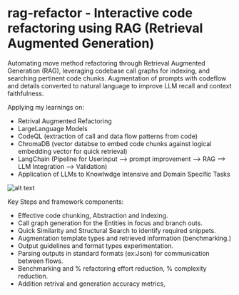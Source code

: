 # rag-refactor - Interactive code refactoring using RAG (Retrieval Augmented Generation)

Automating move method refactoring through Retrieval Augmented Generation (RAG), leveraging codebase call graphs for indexing, and searching pertinent code chunks.
Augmentation of prompts with codeflow and details converted to natural language to improve LLM recall and context faithfulness.

Applying my learnings on:

- Retrival Augmented Refactoring
- LargeLanguage Models
- CodeQL (extraction of call and data flow patterns from code)
- ChromaDB (vector databse to embed code chunks against logical embedding vector for quick retrieval)
- LangChain (Pipeline for Userinput --> prompt improvement --> RAG --> LLM Integration --> Validation)
- Application of LLMs to Knowlwdge Intensive and Domain Specific Tasks

![alt text](docs/image.png)

Key Steps and framework components:

- Effective code chunking, Abstraction and indexing.
- Call graph generation for the Entities in focus and branch outs.
- Quick Similarity and Structural Search to identify required snippets.
- Augmentation template types and retrieved information (benchmarking.)
- Output guidelines and format types experimentation.
- Parsing outputs in standard formats (ex:Json) for communication between flows.
- Benchmarking and % refactoring effort reduction, % complexity reduction.
- Addition retrival and generation accuracy metrics,
